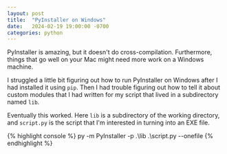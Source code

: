 ```yaml
---
layout: post
title:  "PyInstaller on Windows"
date:   2024-02-19 19:00:00 -0700
categories: python
---
```


PyInstaller is amazing, but it doesn't do cross-compilation. Furthermore, things
that go well on your Mac might need more work on a Windows machine.

I struggled a little bit figuring out how to run PyInstaller on Windows after I
had installed it using `pip`. Then I had trouble figuring out how to tell it
about custom modules that I had written for my script that lived in a
subdirectory named `lib`.

Eventually this worked. Here `lib` is a subdirectory of the working directory,
and `script.py` is the script that I'm interested in turning into an EXE file.

{% highlight console %}
py -m PyInstaller -p .\lib .\script.py --onefile
{% endhighlight %}

